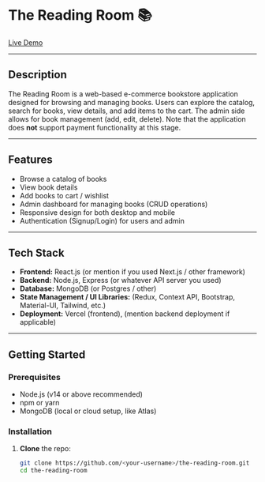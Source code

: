 # The Reading Room 📚

[Live Demo](https://book-store-pied-eta.vercel.app/)

---

## Description

The Reading Room is a web-based e-commerce bookstore application designed for browsing and managing books. Users can explore the catalog, search for books, view details, and add items to the cart. The admin side allows for book management (add, edit, delete). Note that the application does **not** support payment functionality at this stage.

---

## Features

- Browse a catalog of books
- View book details
- Add books to cart / wishlist
- Admin dashboard for managing books (CRUD operations)
- Responsive design for both desktop and mobile
- Authentication (Signup/Login) for users and admin

---

## Tech Stack

- **Frontend:** React.js (or mention if you used Next.js / other framework)
- **Backend:** Node.js, Express (or whatever API server you used)
- **Database:** MongoDB (or Postgres / other)
- **State Management / UI Libraries:** (Redux, Context API, Bootstrap, Material-UI, Tailwind, etc.)
- **Deployment:** Vercel (frontend), (mention backend deployment if applicable)

---

## Getting Started

### Prerequisites

- Node.js (v14 or above recommended)
- npm or yarn
- MongoDB (local or cloud setup, like Atlas)

### Installation

1. **Clone** the repo:  
   ```bash
   git clone https://github.com/<your-username>/the-reading-room.git
   cd the-reading-room
